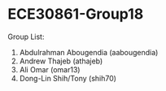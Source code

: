 # ECE30861-Group18

Group List:
1. Abdulrahman Abougendia (aabougendia)
2. Andrew Thajeb (athajeb)
3. Ali Omar (omar13)
4. Dong-Lin Shih/Tony (shih70)

